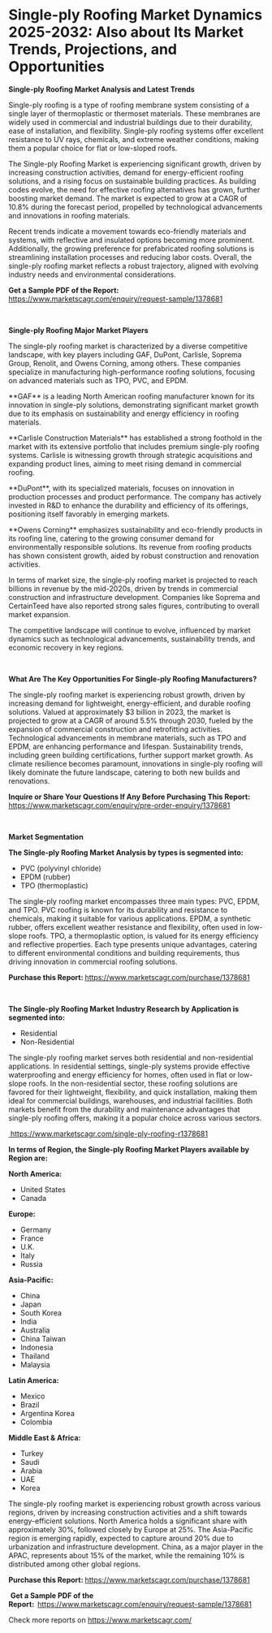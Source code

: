 <p><h1>Single-ply Roofing Market Dynamics 2025-2032: Also about Its Market Trends, Projections, and Opportunities</h1></p><p><strong>Single-ply Roofing Market Analysis and Latest Trends</strong></p>
<p><p>Single-ply roofing is a type of roofing membrane system consisting of a single layer of thermoplastic or thermoset materials. These membranes are widely used in commercial and industrial buildings due to their durability, ease of installation, and flexibility. Single-ply roofing systems offer excellent resistance to UV rays, chemicals, and extreme weather conditions, making them a popular choice for flat or low-sloped roofs.</p><p>The Single-ply Roofing Market is experiencing significant growth, driven by increasing construction activities, demand for energy-efficient roofing solutions, and a rising focus on sustainable building practices. As building codes evolve, the need for effective roofing alternatives has grown, further boosting market demand. The market is expected to grow at a CAGR of 10.8% during the forecast period, propelled by technological advancements and innovations in roofing materials.</p><p>Recent trends indicate a movement towards eco-friendly materials and systems, with reflective and insulated options becoming more prominent. Additionally, the growing preference for prefabricated roofing solutions is streamlining installation processes and reducing labor costs. Overall, the single-ply roofing market reflects a robust trajectory, aligned with evolving industry needs and environmental considerations.</p></p>
<p><strong>Get a Sample PDF of the Report:&nbsp;</strong> <a href="https://www.marketscagr.com/enquiry/request-sample/1378681?utm_campaign=1948&utm_medium=2&utm_source=Github&utm_content=ia&utm_term=02042025&utm_id=single-ply-roofing">https://www.marketscagr.com/enquiry/request-sample/1378681</a></p>
<p>&nbsp;</p>
<p><strong>Single-ply Roofing Major Market Players</strong></p>
<p><p>The single-ply roofing market is characterized by a diverse competitive landscape, with key players including GAF, DuPont, Carlisle, Soprema Group, Renolit, and Owens Corning, among others. These companies specialize in manufacturing high-performance roofing solutions, focusing on advanced materials such as TPO, PVC, and EPDM.</p><p>**GAF** is a leading North American roofing manufacturer known for its innovation in single-ply solutions, demonstrating significant market growth due to its emphasis on sustainability and energy efficiency in roofing materials. </p><p>**Carlisle Construction Materials** has established a strong foothold in the market with its extensive portfolio that includes premium single-ply roofing systems. Carlisle is witnessing growth through strategic acquisitions and expanding product lines, aiming to meet rising demand in commercial roofing.</p><p>**DuPont**, with its specialized materials, focuses on innovation in production processes and product performance. The company has actively invested in R&D to enhance the durability and efficiency of its offerings, positioning itself favorably in emerging markets.</p><p>**Owens Corning** emphasizes sustainability and eco-friendly products in its roofing line, catering to the growing consumer demand for environmentally responsible solutions. Its revenue from roofing products has shown consistent growth, aided by robust construction and renovation activities.</p><p>In terms of market size, the single-ply roofing market is projected to reach billions in revenue by the mid-2020s, driven by trends in commercial construction and infrastructure development. Companies like Soprema and CertainTeed have also reported strong sales figures, contributing to overall market expansion.</p><p>The competitive landscape will continue to evolve, influenced by market dynamics such as technological advancements, sustainability trends, and economic recovery in key regions.</p></p>
<p>&nbsp;</p>
<p><strong>What Are The Key Opportunities For Single-ply Roofing Manufacturers?</strong></p>
<p><p>The single-ply roofing market is experiencing robust growth, driven by increasing demand for lightweight, energy-efficient, and durable roofing solutions. Valued at approximately $3 billion in 2023, the market is projected to grow at a CAGR of around 5.5% through 2030, fueled by the expansion of commercial construction and retrofitting activities. Technological advancements in membrane materials, such as TPO and EPDM, are enhancing performance and lifespan. Sustainability trends, including green building certifications, further support market growth. As climate resilience becomes paramount, innovations in single-ply roofing will likely dominate the future landscape, catering to both new builds and renovations.</p></p>
<p><strong>Inquire or Share Your Questions If Any Before Purchasing This Report:</strong> <a href="https://www.marketscagr.com/enquiry/pre-order-enquiry/1378681?utm_campaign=1948&utm_medium=2&utm_source=Github&utm_content=ia&utm_term=02042025&utm_id=single-ply-roofing">https://www.marketscagr.com/enquiry/pre-order-enquiry/1378681</a></p>
<p>&nbsp;</p>
<p><strong>Market Segmentation</strong></p>
<p><strong>The Single-ply Roofing Market Analysis by types is segmented into:</strong></p>
<p><ul><li>PVC (polyvinyl chloride)</li><li>EPDM (rubber)</li><li>TPO (thermoplastic)</li></ul></p>
<p><p>The single-ply roofing market encompasses three main types: PVC, EPDM, and TPO. PVC roofing is known for its durability and resistance to chemicals, making it suitable for various applications. EPDM, a synthetic rubber, offers excellent weather resistance and flexibility, often used in low-slope roofs. TPO, a thermoplastic option, is valued for its energy efficiency and reflective properties. Each type presents unique advantages, catering to different environmental conditions and building requirements, thus driving innovation in commercial roofing solutions.</p></p>
<p><strong>Purchase this Report:&nbsp;</strong><a href="https://www.marketscagr.com/purchase/1378681?utm_campaign=1948&utm_medium=2&utm_source=Github&utm_content=ia&utm_term=02042025&utm_id=single-ply-roofing">https://www.marketscagr.com/purchase/1378681</a></p>
<p>&nbsp;</p>
<p><strong>The Single-ply Roofing Market Industry Research by Application is segmented into:</strong></p>
<p><ul><li>Residential</li><li>Non-Residential</li></ul></p>
<p><p>The single-ply roofing market serves both residential and non-residential applications. In residential settings, single-ply systems provide effective waterproofing and energy efficiency for homes, often used in flat or low-slope roofs. In the non-residential sector, these roofing solutions are favored for their lightweight, flexibility, and quick installation, making them ideal for commercial buildings, warehouses, and industrial facilities. Both markets benefit from the durability and maintenance advantages that single-ply roofing offers, making it a popular choice across various sectors.</p></p>
<p><a href="https://www.marketscagr.com/single-ply-roofing-r1378681?utm_campaign=1948&utm_medium=2&utm_source=Github&utm_content=ia&utm_term=02042025&utm_id=single-ply-roofing">&nbsp;https://www.marketscagr.com/single-ply-roofing-r1378681</a></p>
<p><strong>In terms of Region, the Single-ply Roofing Market Players available by Region are:</strong></p>
<p>
    <p> <strong> North America: </strong>
        <ul>
            <li>United States</li>
            <li>Canada</li>
        </ul>
        </p> 
    <p> <strong> Europe: </strong>
        <ul>
            <li>Germany</li>
            <li>France</li>
            <li>U.K.</li>
            <li>Italy</li>
            <li>Russia</li>
        </ul>
        </p> 
    <p> <strong> Asia-Pacific: </strong>
        <ul>
            <li>China</li>
            <li>Japan</li>
            <li>South Korea</li>
            <li>India</li>
            <li>Australia</li>
            <li>China Taiwan</li>
            <li>Indonesia</li>
            <li>Thailand</li>
            <li>Malaysia</li>
        </ul>
        </p> 
    <p> <strong> Latin America: </strong>
        <ul>
            <li>Mexico</li>
            <li>Brazil</li>
            <li>Argentina Korea</li>
            <li>Colombia</li>
        </ul>
        </p> 
    <p> <strong> Middle East & Africa: </strong>
        <ul>
            <li>Turkey</li>
            <li>Saudi</li>
            <li>Arabia</li>
            <li>UAE</li>
            <li>Korea</li>
        </ul>
    </p>
    </p>
<p><p>The single-ply roofing market is experiencing robust growth across various regions, driven by increasing construction activities and a shift towards energy-efficient solutions. North America holds a significant share with approximately 30%, followed closely by Europe at 25%. The Asia-Pacific region is emerging rapidly, expected to capture around 20% due to urbanization and infrastructure development. China, as a major player in the APAC, represents about 15% of the market, while the remaining 10% is distributed among other global regions.</p></p>
<p><strong>Purchase this Report: </strong><a href="https://www.marketscagr.com/purchase/1378681?utm_campaign=1948&utm_medium=2&utm_source=Github&utm_content=ia&utm_term=02042025&utm_id=single-ply-roofing">https://www.marketscagr.com/purchase/1378681</a></p>
<p>&nbsp;<strong>Get a Sample PDF of the Report:&nbsp;&nbsp;</strong><a href="https://www.marketscagr.com/enquiry/request-sample/1378681?utm_campaign=1948&utm_medium=2&utm_source=Github&utm_content=ia&utm_term=02042025&utm_id=single-ply-roofing">https://www.marketscagr.com/enquiry/request-sample/1378681</a></p>
<p><strong></strong></p>
<p>Check more reports on <a href="https://www.marketscagr.com/?utm_campaign=1948&utm_medium=2&utm_source=Github&utm_content=ia&utm_term=02042025&utm_id=single-ply-roofing">https://www.marketscagr.com/</a></p>
